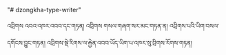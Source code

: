 "# dzongkha-type-writer" 

འབྲིགས འབའ་འཁར་འབབ་དང་གཏན། འབྲིགས གསལ་གཞག་སར་མང་གཏན་ན། འབྲིགས་པའི་ཡིག་བསལ་དགོངས་བྱུང་གཏན། འབྲིགས་སྡེ་རིགས་ལ་རྐྱེན་འབབ་ཡོད་ཡིག་པ་འཁར་སུ་བྲིགས་རོགས་གཏན།